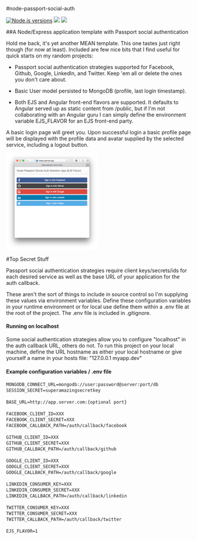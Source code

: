 #node-passport-social-auth

[![Node.js versions](https://img.shields.io/badge/Node.js-4.x%20through%207.x-brightgreen.svg)](https://nodejs.org) [<img src="https://david-dm.org/skylarstein/node-passport-social-auth/status.svg">](https://david-dm.org/skylarstein/node-passport-social-auth) [<img src="https://david-dm.org/skylarstein/node-passport-social-auth/dev-status.svg">](https://david-dm.org/skylarstein/node-passport-social-auth?type=dev)

##A Node/Express application template with Passport social authentication

Hold me back, it's yet another MEAN template. This one tastes just right though (for now at least). Included are few nice bits that I find useful for quick starts on my random projects:

* Passport social authentication strategies supported for Facebook, Github, Google, LinkedIn, and Twitter. Keep 'em all or delete the ones you don't care about.

* Basic User model persisted to MongoDB (profile, last login timestamp).

* Both EJS and Angular front-end flavors are supported. It defaults to Angular served up as static content from /public, but if I'm not collaborating with an Angular guru I can simply define the environment variable EJS_FLAVOR for an EJS front-end party.

A basic login page will greet you. Upon successful login a basic profile page will be displayed with the profile data and avatar supplied by the selected service, including a logout button.

[<img src="/docs/screenshot.png" width="250">](https://cdn.rawgit.com/skylarstein/node-passport-social-auth/master/docs/screenshot.png)

#Top Secret Stuff

Passport social authentication strategies require client keys/secrets/ids for each desired service as well as the base URL of your application for the auth callback.

These aren't the sort of things to include in source control so I'm supplying these values via environment variables. Define these configuration variables in your runtime environment or for local use define them within a .env file at the root of the project. The .env file is included in .gitignore.

#### Running on localhost

Some social authentication strategies allow you to configure "localhost" in the auth callback URL, others do not. To run this project on your local machine, define the URL hostname as either your local hostname or give yourself a name in your hosts file: "127.0.0.1 myapp.dev"

#### Example configuration variables / .env file
```
MONGODB_CONNECT_URL=mongodb://user:password@server:port/db
SESSION_SECRET=superamazingsecretkey

BASE_URL=http://app.server.com:{optional port}

FACEBOOK_CLIENT_ID=XXX
FACEBOOK_CLIENT_SECRET=XXX
FACEBOOK_CALLBACK_PATH=/auth/callback/facebook

GITHUB_CLIENT_ID=XXX
GITHUB_CLIENT_SECRET=XXX
GITHUB_CALLBACK_PATH=/auth/callback/github

GOOGLE_CLIENT_ID=XXX
GOOGLE_CLIENT_SECRET=XXX
GOOGLE_CALLBACK_PATH=/auth/callback/google

LINKEDIN_CONSUMER_KEY=XXX
LINKEDIN_CONSUMER_SECRET=XXX
LINKEDIN_CALLBACK_PATH=/auth/callback/linkedin

TWITTER_CONSUMER_KEY=XXX
TWITTER_CONSUMER_SECRET=XXX
TWITTER_CALLBACK_PATH=/auth/callback/twitter

EJS_FLAVOR=1
```
